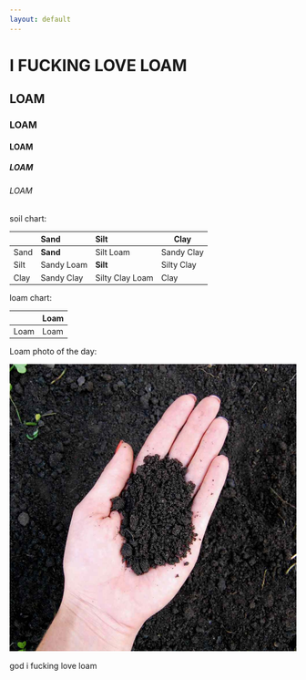 ```yaml
---
layout: default
---
```


# I FUCKING LOVE LOAM
## LOAM
### LOAM
#### LOAM
##### LOAM
###### LOAM

soil chart:

|      | Sand                         | Silt            | Clay       | 
|:-----|:-----------------------------|:----------------|------------|
| Sand | **Sand**                     | Silt Loam       | Sandy Clay |
| Silt | Sandy Loam                   | **Silt**        | Silty Clay |
| Clay | Sandy Clay                   | Silty Clay Loam | Clay       |

loam chart:

|      | Loam |
|------|------|
| Loam | Loam |


Loam photo of the day:

![LOAM!!!!!!](/assets/images/loam.jpg/)

god i fucking love loam

[//]: # ()
[//]: # (Text can be **bold**, _italic_, or ~~strikethrough~~.)

[//]: # ()
[//]: # ([Link to another page]&#40;./another-page.html&#41;.)

[//]: # ()
[//]: # (There should be whitespace between paragraphs.)

[//]: # ()
[//]: # (There should be whitespace between paragraphs. We recommend including a README, or a file with information about your project.)

[//]: # ()
[//]: # (# Header 1)

[//]: # ()
[//]: # (This is a normal paragraph following a header. GitHub is a code hosting platform for version control and collaboration. It lets you and others work together on projects from anywhere.)

[//]: # ()
[//]: # (## Header 2)

[//]: # ()
[//]: # (> This is a blockquote following a header.)

[//]: # (>)

[//]: # (> When something is important enough, you do it even if the odds are not in your favor.)

[//]: # ()
[//]: # (### Header 3)

[//]: # ()
[//]: # (```js)

[//]: # (// Javascript code with syntax highlighting.)

[//]: # (var fun = function lang&#40;l&#41; {)

[//]: # (  dateformat.i18n = require&#40;'./lang/' + l&#41;)

[//]: # (  return true;)

[//]: # (})

[//]: # (```)

[//]: # ()
[//]: # (```ruby)

[//]: # (# Ruby code with syntax highlighting)

[//]: # (GitHubPages::Dependencies.gems.each do |gem, version|)

[//]: # (  s.add_dependency&#40;gem, "= #{version}"&#41;)

[//]: # (end)

[//]: # (```)

[//]: # ()
[//]: # (#### Header 4)

[//]: # ()
[//]: # (*   This is an unordered list following a header.)

[//]: # (*   This is an unordered list following a header.)

[//]: # (*   This is an unordered list following a header.)

[//]: # ()
[//]: # (##### Header 5)

[//]: # ()
[//]: # (1.  This is an ordered list following a header.)

[//]: # (2.  This is an ordered list following a header.)

[//]: # (3.  This is an ordered list following a header.)

[//]: # ()
[//]: # (###### Header 6)

[//]: # ()
[//]: # (| head1        | head two          | three |)

[//]: # (|:-------------|:------------------|:------|)

[//]: # (| ok           | good swedish fish | nice  |)

[//]: # (| out of stock | good and plenty   | nice  |)

[//]: # (| ok           | good `oreos`      | hmm   |)

[//]: # (| ok           | good `zoute` drop | yumm  |)

[//]: # ()
[//]: # (### There's a horizontal rule below this.)

[//]: # ()
[//]: # (* * *)

[//]: # ()
[//]: # (### Here is an unordered list:)

[//]: # ()
[//]: # (*   Item foo)

[//]: # (*   Item bar)

[//]: # (*   Item baz)

[//]: # (*   Item zip)

[//]: # ()
[//]: # (### And an ordered list:)

[//]: # ()
[//]: # (1.  Item one)

[//]: # (1.  Item two)

[//]: # (1.  Item three)

[//]: # (1.  Item four)

[//]: # ()
[//]: # (### And a nested list:)

[//]: # ()
[//]: # (- level 1 item)

[//]: # (  - level 2 item)

[//]: # (  - level 2 item)

[//]: # (    - level 3 item)

[//]: # (    - level 3 item)

[//]: # (- level 1 item)

[//]: # (  - level 2 item)

[//]: # (  - level 2 item)

[//]: # (  - level 2 item)

[//]: # (- level 1 item)

[//]: # (  - level 2 item)

[//]: # (  - level 2 item)

[//]: # (- level 1 item)

[//]: # ()
[//]: # (### Small image)

[//]: # ()
[//]: # (![Octocat]&#40;https://github.githubassets.com/images/icons/emoji/octocat.png&#41;)

[//]: # ()
[//]: # (### Large image)

[//]: # ()
[//]: # (![Branching]&#40;https://guides.github.com/activities/hello-world/branching.png&#41;)

[//]: # ()
[//]: # ()
[//]: # (### Definition lists can be used with HTML syntax.)

[//]: # ()
[//]: # (<dl>)

[//]: # (<dt>Name</dt>)

[//]: # (<dd>Godzilla</dd>)

[//]: # (<dt>Born</dt>)

[//]: # (<dd>1952</dd>)

[//]: # (<dt>Birthplace</dt>)

[//]: # (<dd>Japan</dd>)

[//]: # (<dt>Color</dt>)

[//]: # (<dd>Green</dd>)

[//]: # (</dl>)

[//]: # ()
[//]: # (```)

[//]: # (Long, single-line code blocks should not wrap. They should horizontally scroll if they are too long. This line should be long enough to demonstrate this.)

[//]: # (```)

[//]: # ()
[//]: # (```)

[//]: # (The final element.)

[//]: # (```)
